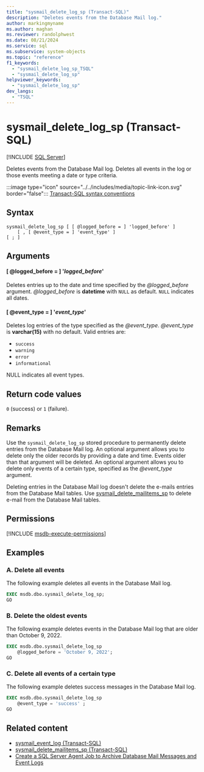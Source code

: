 ```yaml
---
title: "sysmail_delete_log_sp (Transact-SQL)"
description: "Deletes events from the Database Mail log."
author: markingmyname
ms.author: maghan
ms.reviewer: randolphwest
ms.date: 08/21/2024
ms.service: sql
ms.subservice: system-objects
ms.topic: "reference"
f1_keywords:
  - "sysmail_delete_log_sp_TSQL"
  - "sysmail_delete_log_sp"
helpviewer_keywords:
  - "sysmail_delete_log_sp"
dev_langs:
  - "TSQL"
---
```

# sysmail_delete_log_sp (Transact-SQL)

[!INCLUDE [SQL Server](../../includes/applies-to-version/sqlserver.md)]

Deletes events from the Database Mail log. Deletes all events in the log or those events meeting a date or type criteria.

:::image type="icon" source="../../includes/media/topic-link-icon.svg" border="false"::: [Transact-SQL syntax conventions](../../t-sql/language-elements/transact-sql-syntax-conventions-transact-sql.md)

## Syntax

```syntaxsql
sysmail_delete_log_sp [ [ @logged_before = ] 'logged_before' ]
    [ , [ @event_type = ] 'event_type' ]
[ ; ]
```

## Arguments

#### [ @logged_before = ] '*logged_before*'

Deletes entries up to the date and time specified by the *@logged_before* argument. *@logged_before* is **datetime** with `NULL` as default. `NULL` indicates all dates.

#### [ @event_type = ] '*event_type*'

Deletes log entries of the type specified as the *@event_type*. *@event_type* is **varchar(15)** with no default. Valid entries are:

- `success`
- `warning`
- `error`
- `informational`

NULL indicates all event types.

## Return code values

`0` (success) or `1` (failure).

## Remarks

Use the `sysmail_delete_log_sp` stored procedure to permanently delete entries from the Database Mail log. An optional argument allows you to delete only the older records by providing a date and time. Events older than that argument will be deleted. An optional argument allows you to delete only events of a certain type, specified as the *@event_type* argument.

Deleting entries in the Database Mail log doesn't delete the e-mails entries from the Database Mail tables. Use [sysmail_delete_mailitems_sp](sysmail-delete-mailitems-sp-transact-sql.md) to delete e-mail from the Database Mail tables.

## Permissions

[!INCLUDE [msdb-execute-permissions](../../includes/msdb-execute-permissions.md)]

## Examples

### A. Delete all events

The following example deletes all events in the Database Mail log.

```sql
EXEC msdb.dbo.sysmail_delete_log_sp;
GO
```

### B. Delete the oldest events

The following example deletes events in the Database Mail log that are older than October 9, 2022.

```sql
EXEC msdb.dbo.sysmail_delete_log_sp
    @logged_before = 'October 9, 2022';
GO
```

### C. Delete all events of a certain type

The following example deletes success messages in the Database Mail log.

```sql
EXEC msdb.dbo.sysmail_delete_log_sp
    @event_type = 'success' ;
GO
```

## Related content

- [sysmail_event_log (Transact-SQL)](../system-catalog-views/sysmail-event-log-transact-sql.md)
- [sysmail_delete_mailitems_sp (Transact-SQL)](sysmail-delete-mailitems-sp-transact-sql.md)
- [Create a SQL Server Agent Job to Archive Database Mail Messages and Event Logs](../database-mail/create-a-sql-server-agent-job-to-archive-database-mail-messages-and-event-logs.md)
